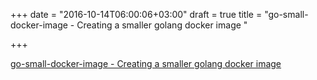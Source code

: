+++
date = "2016-10-14T06:00:06+03:00"
draft = true
title = "go-small-docker-image - Creating a smaller golang docker image "

+++

<p><a href="https://t.co/RHCDDI7Zv7">go-small-docker-image - Creating a smaller golang docker image </a></p>
